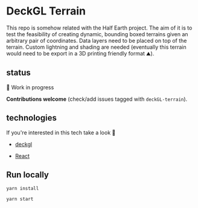 # DeckGL Terrain

This repo is somehow related with the Half Earth project. The aim of it is to test the feasibility of creating dynamic, bounding boxed terrains given an arbitrary pair of coordinates.
Data layers need to be placed on top of the terrain.
Custom lightning and shading are needed (eventually this terrain would need to be export in a 3D printing friendly format ⛰️).

## status

🔨 Work in progress

**Contributions welcome** (check/add issues tagged with `deckGL-terrain`).

## technologies

If you're interested in this tech take a look 👀
- [deckgl](https://deck.gl/)

- [React](https://reactjs.org/)

## Run locally

`yarn install`

`yarn start`
